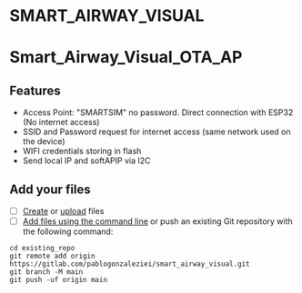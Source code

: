 # SMART_AIRWAY_VISUAL

# Smart_Airway_Visual_OTA_AP
## Features
- Access Point: "SMARTSIM" no password. Direct connection with ESP32 (No internet access)
- SSID and Password request for internet access (same network used on the device)
- WIFI credentials storing in flash
- Send local IP and softAPIP via I2C

## Add your files

- [ ] [Create](https://docs.gitlab.com/ee/user/project/repository/web_editor.html#create-a-file) or [upload](https://docs.gitlab.com/ee/user/project/repository/web_editor.html#upload-a-file) files
- [ ] [Add files using the command line](https://docs.gitlab.com/ee/gitlab-basics/add-file.html#add-a-file-using-the-command-line) or push an existing Git repository with the following command:

```
cd existing_repo
git remote add origin https://gitlab.com/pablogonzaleziei/smart_airway_visual.git
git branch -M main
git push -uf origin main
```
